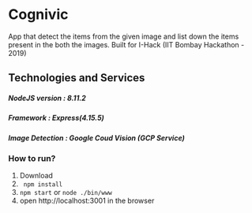 # Cognivic
App that detect the items from the given image and list down the items present in the both the images.
Built for I-Hack (IIT Bombay Hackathon - 2019)

## Technologies and Services
##### NodeJS version : 8.11.2
##### Framework : Express(4.15.5)
##### Image Detection : Google Coud Vision (GCP Service)
### How to run?
1) Download
2) ` npm install`
3) `npm start` or  `node ./bin/www`
4) open http://localhost:3001 in the browser
